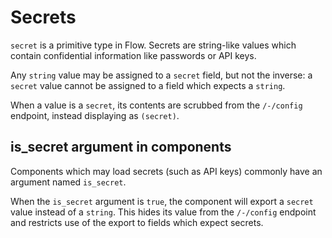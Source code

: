 # Secrets

`secret` is a primitive type in Flow. Secrets are string-like values which
contain confidential information like passwords or API keys.

Any `string` value may be assigned to a `secret` field, but not the inverse: a
`secret` value cannot be assigned to a field which expects a `string`.

When a value is a `secret`, its contents are scrubbed from the `/-/config`
endpoint, instead displaying as `(secret)`.

## is_secret argument in components

Components which may load secrets (such as API keys) commonly have an argument
named `is_secret`.

When the `is_secret` argument is `true`, the component will export a
`secret` value instead of a `string`. This hides its value from the `/-/config`
endpoint and restricts use of the export to fields which expect secrets.
